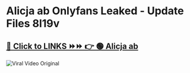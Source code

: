 
 # Alicja ab Onlyfans Leaked - Update Files 8l19v

## <h2><a href="https://clipsfans.com/Alicja_ab&ref=git">🔗 Click to LINKS ⏩⏩ 👉 🟢 Alicja ab </a></h2>

<a href="https://clipsfans.com/Alicja_ab&ref=git" rel="nofollow" data-target="animated-image.originalLink"><img src="https://i.ibb.co.com/xMMVF88/686577567.gif" alt="Viral Video Original" style="max-width: 100%; display: inline-block;" data-target="animated-image.originalImage"></a>

